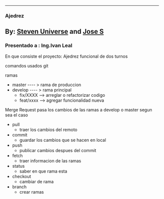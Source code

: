 ***********************************************
###  Ajedrez
##  By: [Steven Universe](https://github.com/monxvoll) and [Jose S](https://github.com/Jose0J)

###  Presentado a : Ing.Ivan Leal

En que consiste el proyecto:
Ajedrez funcional de dos turnos

comandos usados
git

ramas

- master  ---- > rama de produccion
- develop ---- > rama principal
  - fix/XXXX  --> arreglar o refactorizar codigo
  - feat/xxxx --> agregar funcionalidad nueva

Merge Request 
    pasa los cambios de las ramas  a develop o master segun sea el caso
  * pull 
    - traer los cambios del remoto
  * commit 
    - guardar los cambios  que se hacen en local
  * push
    - publicar cambios despues del commit
  * fetch
     - traer informacion de las ramas
  * status
     - saber en que rama esta
  * checkout 			
     - cambiar de rama 		
  * branch				    
     - crear ramas 	
